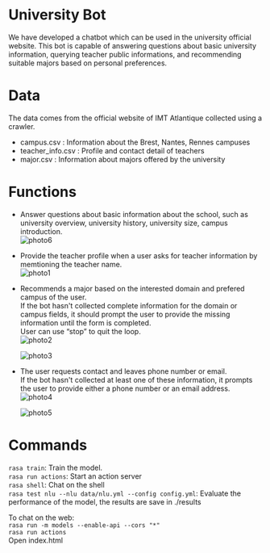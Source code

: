 # University Bot
We have developed a chatbot which can be used in the university official website. 
This bot is capable of answering questions about basic university information, querying teacher public informations, and recommending suitable majors based on personal preferences.

# Data
The data comes from the official website of IMT Atlantique collected using a crawler.
- campus.csv : Information about the Brest, Nantes, Rennes campuses
- teacher_info.csv : Profile and contact detail of teachers
- major.csv : Information about majors offered by the university

# Functions
- Answer questions about basic information about the school, such as university overview, university history, university size, campus introduction.  
  ![photo6](https://github.com/yuyan-z/IMTBot/assets/64955334/d53cc51f-6a8a-4d6b-9e67-0c8de094224b)

- Provide the teacher profile when a user asks for teacher information by memtioning the teacher name.  
  ![photo1](https://github.com/yuyan-z/IMTBot/assets/64955334/c44fe6de-de7f-4f9f-8ee0-68f46259fae1)


- Recommends a major based on the interested domain and prefered campus of the user.  
  If the bot hasn't collected complete information for the domain or campus fields, it should prompt the user to provide the missing information until the form is completed.  
  User can use “stop” to quit the loop.  
  ![photo2](https://github.com/yuyan-z/IMTBot/assets/64955334/ea0251fc-0b6a-4247-9390-c17ac5a2d54f)

  ![photo3](https://github.com/yuyan-z/IMTBot/assets/64955334/900a8d43-985e-44fc-8daf-388c380ab5c6)


- The user requests contact and leaves phone number or email.  
  If the bot hasn't collected at least one of these information, it prompts the user to provide either a phone number or an email address.  
  ![photo4](https://github.com/yuyan-z/IMTBot/assets/64955334/5977a42e-5aa2-4600-8a1c-1a8903cf7155)
  
  ![photo5](https://github.com/yuyan-z/IMTBot/assets/64955334/e4346d9d-9d42-401e-8ec5-db7d6158ade2)


# Commands
`rasa train`: Train the model.  
`rasa run actions`: Start an action server  
`rasa shell`: Chat on the shell  
`rasa test nlu --nlu data/nlu.yml --config config.yml`: Evaluate the performance of the model, the results are save in ./results  

To chat on the web:  
`rasa run -m models --enable-api --cors "*"`  
`rasa run actions`  
Open index.html



  




  

